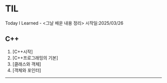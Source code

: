 # TIL
Today I Learned - <그날 배운 내용 정리>
시작일:2025/03/26

## C++

1. [C++시작]
2. [C++프로그래밍의 기본]
3. [클래스와 객체]
4. [객체와 포인터]
---
